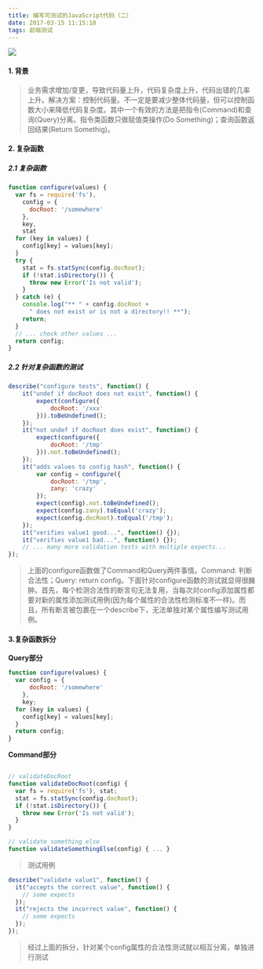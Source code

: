 ```yaml
---
title: 编写可测试的JavaScript代码（二）
date: 2017-03-15 11:15:18
tags: 前端测试
---
```


![](https://s10.mogucdn.com/p2/170315/116560224_22ee0693bj8hk363lc47k056lklke_360x432.jpg)

#### 1. 背景
> 业务需求增加/变更，导致代码量上升，代码复杂度上升，代码出错的几率上升。解决方案：控制代码量。不一定是要减少整体代码量，但可以控制函数大小来降低代码复杂度。其中一个有效的方法是把指令(Command)和查询(Query)分离。指令类函数只做赋值类操作(Do Something)；查询函数返回结果(Return Somethig)。

#### 2. 复杂函数

##### 2.1 复杂函数

```javascript
function configure(values) {
  var fs = require('fs'),
    config = {
      docRoot: '/somewhere'
    },
    key,
    stat
  for (key in values) {
    config[key] = values[key];
  }
  try {
    stat = fs.statSync(config.docRoot);
    if (!stat.isDirectory()) {
      throw new Error('Is not valid');
    }
  } catch (e) {
    console.log("** " + config.docRoot +
      " does not exist or is not a directory!! **");
    return;
  }
  // ... check other values ...
  return config;
}

```

##### 2.2 针对复杂函数的测试

```javascript
describe("configure tests", function() {
    it("undef if docRoot does not exist", function() {
        expect(configure({
            docRoot: '/xxx'
        })).toBeUndefined();
    });
    it("not undef if docRoot does exist", function() {
        expect(configure({
            docRoot: '/tmp'
        })).not.toBeUndefined();
    });
    it("adds values to config hash", function() {
        var config = configure({
            docRoot: '/tmp',
            zany: 'crazy'
        });
        expect(config).not.toBeUndefined();
        expect(config.zany).toEqual('crazy');
        expect(config.docRoot).toEqual('/tmp');
    });
    it("verifies value1 good...", function() {});
    it("verifies value1 bad...", function() {});
    // ... many more validation tests with multiple expects...
});

```

> 上面的configure函数做了Command和Query两件事情。Command: 判断合法性；Query: return config。下面针对configure函数的测试就显得很臃肿。首先，每个检测合法性的断言句无法复用，当每次对config添加属性都要对新的属性添加测试用例(因为每个属性的合法性检测标准不一样)。而且，所有断言被包裹在一个describe下，无法单独对某个属性编写测试用例。

#### 3.复杂函数拆分

**Query部分**

```javascript
function configure(values) {
  var config = {
      docRoot: '/somewhere'
    },
    key;
  for (key in values) {
    config[key] = values[key];
  }
  return config;
}

```

**Command部分**

```javascript

// validateDocRoot
function validateDocRoot(config) {
  var fs = require('fs'), stat;
  stat = fs.statSync(config.docRoot);
  if (!stat.isDirectory()) {
    throw new Error('Is not valid');
  }
}

// validate something else
function validateSomethingElse(config) { ... }
```

> 测试用例

```javascript
describe("validate value1", function() {
  it("accepts the correct value", function() {
    // some expects
  });
  it("rejects the incorrect value", function() {
    // some expects
  });
});
```

> 经过上面的拆分，针对某个config属性的合法性测试就以相互分离，单独进行测试

































